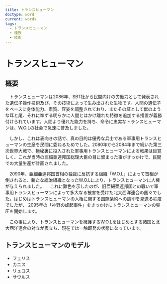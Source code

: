 ```yaml
---
title: トランスヒューマン
doctype: word
current: words
tags:
  - トランスヒューマン
  - 種族
  - 技術
---
```

# トランスヒューマン

## 概要

　トランスヒューマンは2086年、SBT社から民間向けの労働力として発表された遺伝子操作技術及び、その技術によって生み出された生物です。人間の遺伝子をベースに身体能力、素質、容姿を調整されており、またその証として獣のような耳と尾、それに準ずる明らかに人間とはかけ離れた特徴を追加する措置が義務付けられています。人間より優れた能力を持ち、命令に忠実なトランスヒューマンは、W.O.Lの社会で急速に普及しました。

　しかし、これは表向きの話で、真の目的は優秀な兵士である軍事用トランスヒューマンの生産を民間に委ねるためでした。2080年から2084年まで続いた第三次世界大戦で、極秘裏に投入された軍事用トランスヒューマンによる戦果は目覚しく、これが当時の亜細亜連邦国総理大臣の目に留まった事がきっかけで、民間での大量生産が計画されました。

　2090年、亜細亜連邦国首相の独裁に反抗する組織「W.O.L」によって首相が倒されると、新たな統治組織となったW.O.Lにより、トランスヒューマンに人権が与えられました。
　これに難色を示したのが、旧亜細亜連邦国との戦いで軍事用トランスヒューマンによって多大なる被害を受けた北大西洋連合の国々でした。はじめはトランスヒューマンの人権に関する国際条約への調印を見送る程度でしたが、 2095年の「神野の蜂起事件」をきっかけにトランスヒューマンの弾圧を開始します。

　この事により、トランスヒューマンを擁護するW.O.Lをはじめとする諸国と北大西洋連合の対立が表立ち、現在では一触即発の状態になっています。

## トランスヒューマンのモデル

 - フェリス
 - カニス
 - リュコス
 - サウルス
